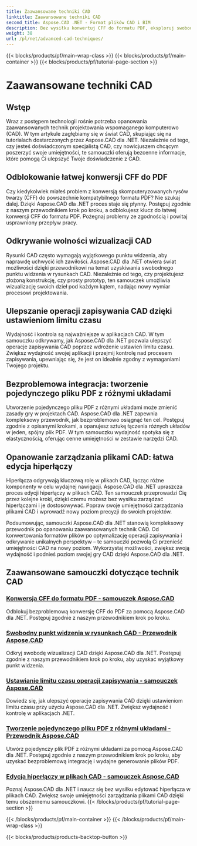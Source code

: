 ```yaml
---
title: Zaawansowane techniki CAD
linktitle: Zaawansowane techniki CAD
second_title: Aspose.CAD .NET - Format plików CAD i BIM
description: Bez wysiłku konwertuj CFF do formatu PDF, eksploruj swobodny punkt widzenia w rysunkach CAD, ustawiaj limity czasu operacji zapisywania, twórz pliki PDF za pomocą samouczków Aspose.CAD dla .NET.
weight: 38
url: /pl/net/advanced-cad-techniques/
---
```


{{< blocks/products/pf/main-wrap-class >}}
{{< blocks/products/pf/main-container >}}
{{< blocks/products/pf/tutorial-page-section >}}

# Zaawansowane techniki CAD

## Wstęp

Wraz z postępem technologii rośnie potrzeba opanowania zaawansowanych technik projektowania wspomaganego komputerowo (CAD). W tym artykule zagłębiamy się w świat CAD, skupiając się na tutorialach dostarczonych przez Aspose.CAD dla .NET. Niezależnie od tego, czy jesteś doświadczonym specjalistą CAD, czy nowicjuszem chcącym poszerzyć swoje umiejętności, te samouczki oferują bezcenne informacje, które pomogą Ci ulepszyć Twoje doświadczenie z CAD.

## Odblokowanie łatwej konwersji CFF do PDF

Czy kiedykolwiek miałeś problem z konwersją skomputeryzowanych rysów twarzy (CFF) do powszechnie kompatybilnego formatu PDF? Nie szukaj dalej. Dzięki Aspose.CAD dla .NET proces staje się płynny. Postępuj zgodnie z naszym przewodnikiem krok po kroku, a odblokujesz klucz do łatwej konwersji CFF do formatu PDF. Pożegnaj problemy ze zgodnością i powitaj usprawniony przepływ pracy.

## Odkrywanie wolności wizualizacji CAD

Rysunki CAD często wymagają wyjątkowego punktu widzenia, aby naprawdę uchwycić ich zawiłości. Aspose.CAD dla .NET otwiera świat możliwości dzięki przewodnikowi na temat uzyskiwania swobodnego punktu widzenia w rysunkach CAD. Niezależnie od tego, czy projektujesz złożoną konstrukcję, czy prosty prototyp, ten samouczek umożliwia wizualizację swoich dzieł pod każdym kątem, nadając nowy wymiar procesowi projektowania.

## Ulepszanie operacji zapisywania CAD dzięki ustawieniom limitu czasu

Wydajność i kontrola są najważniejsze w aplikacjach CAD. W tym samouczku odkrywamy, jak Aspose.CAD dla .NET pozwala ulepszyć operacje zapisywania CAD poprzez wdrożenie ustawień limitu czasu. Zwiększ wydajność swojej aplikacji i przejmij kontrolę nad procesem zapisywania, upewniając się, że jest on idealnie zgodny z wymaganiami Twojego projektu.

## Bezproblemowa integracja: tworzenie pojedynczego pliku PDF z różnymi układami

Utworzenie pojedynczego pliku PDF z różnymi układami może zmienić zasady gry w projektach CAD. Aspose.CAD dla .NET zapewnia kompleksowy przewodnik, jak bezproblemowo osiągnąć ten cel. Postępuj zgodnie z opisanymi krokami, a opanujesz sztukę łączenia różnych układów w jeden, spójny plik PDF. W tym samouczku wydajność spotyka się z elastycznością, oferując cenne umiejętności w zestawie narzędzi CAD.

## Opanowanie zarządzania plikami CAD: łatwa edycja hiperłączy

Hiperłącza odgrywają kluczową rolę w plikach CAD, łącząc różne komponenty w celu wydajnej nawigacji. Aspose.CAD dla .NET upraszcza proces edycji hiperłączy w plikach CAD. Ten samouczek przeprowadzi Cię przez kolejne kroki, dzięki czemu możesz bez wysiłku zarządzać hiperłączami i je dostosowywać. Popraw swoje umiejętności zarządzania plikami CAD i wprowadź nowy poziom precyzji do swoich projektów.

Podsumowując, samouczki Aspose.CAD dla .NET stanowią kompleksowy przewodnik po opanowaniu zaawansowanych technik CAD. Od konwertowania formatów plików po optymalizację operacji zapisywania i odkrywanie unikalnych perspektyw – te samouczki pozwolą Ci przenieść umiejętności CAD na nowy poziom. Wykorzystaj możliwości, zwiększ swoją wydajność i podnieś poziom swojej gry CAD dzięki Aspose.CAD dla .NET.
## Zaawansowane samouczki dotyczące technik CAD
### [Konwersja CFF do formatu PDF - samouczek Aspose.CAD](./converting-cff-to-pdf-format/)
Odblokuj bezproblemową konwersję CFF do PDF za pomocą Aspose.CAD dla .NET. Postępuj zgodnie z naszym przewodnikiem krok po kroku.
### [Swobodny punkt widzenia w rysunkach CAD - Przewodnik Aspose.CAD](./free-point-of-view-in-cad-drawings/)
Odkryj swobodę wizualizacji CAD dzięki Aspose.CAD dla .NET. Postępuj zgodnie z naszym przewodnikiem krok po kroku, aby uzyskać wyjątkowy punkt widzenia.
### [Ustawianie limitu czasu operacji zapisywania - samouczek Aspose.CAD](./setting-timeout-on-save-operation/)
Dowiedz się, jak ulepszyć operacje zapisywania CAD dzięki ustawieniom limitu czasu przy użyciu Aspose.CAD dla .NET. Zwiększ wydajność i kontrolę w aplikacjach .NET.
### [Tworzenie pojedynczego pliku PDF z różnymi układami - Przewodnik Aspose.CAD](./creating-single-pdf-with-different-layouts/)
Utwórz pojedynczy plik PDF z różnymi układami za pomocą Aspose.CAD dla .NET. Postępuj zgodnie z naszym przewodnikiem krok po kroku, aby uzyskać bezproblemową integrację i wydajne generowanie plików PDF.
### [Edycja hiperłączy w plikach CAD - samouczek Aspose.CAD](./editing-hyperlinks-in-cad-files/)
Poznaj Aspose.CAD dla .NET i naucz się bez wysiłku edytować hiperłącza w plikach CAD. Zwiększ swoje umiejętności zarządzania plikami CAD dzięki temu obszernemu samouczkowi.
{{< /blocks/products/pf/tutorial-page-section >}}

{{< /blocks/products/pf/main-container >}}
{{< /blocks/products/pf/main-wrap-class >}}

{{< blocks/products/products-backtop-button >}}
